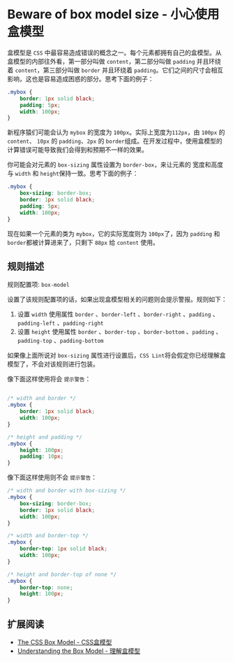 # Beware of box model size - 小心使用盒模型

盒模型是 `CSS` 中最容易造成错误的概念之一。每个元素都拥有自己的盒模型。从盒模型的内部往外看，第一部分叫做 `content`，第二部分叫做 `padding` 并且环绕着 `content`，第三部分叫做 `border` 并且环绕着 `padding`。它们之间的尺寸会相互影响，这也是容易造成困惑的部分。思考下面的例子：

```css
.mybox {
    border: 1px solid black;
    padding: 5px;
    width: 100px;
}
```

新程序猿们可能会认为 `mybox` 的宽度为 `100px`。实际上宽度为`112px`，由 `100px` 的 `content`、 `10px` 的 `padding`、`2px` 的 `border`组成。在开发过程中，使用盒模型的计算错误可能导致我们会得到和预期不一样的效果。

你可能会对元素的 `box-sizing` 属性设置为 `border-box`，来让元素的 宽度和高度 与 `width` 和 `height`保持一致。思考下面的例子：

```css
.mybox {
    box-sizing: border-box;
    border: 1px solid black;
    padding: 5px;
    width: 100px;
}
```

现在如果一个元素的类为 `mybox`，它的实际宽度则为 `100px`了，因为 `padding` 和 `border`都被计算进来了，只剩下 `88px` 给 `content` 使用。

## 规则描述

规则配置项: `box-model`

设置了该规则配置项的话，如果出现盒模型相关的问题则会提示警报。规则如下：

1. 设置 `width` 使用属性 `border` 、`border-left` 、`border-right` 、`padding` 、`padding-left` 、`padding-right`
2. 设置 `height` 使用属性 `border` 、`border-top` 、`border-bottom` 、`padding` 、`padding-top` 、`padding-bottom`

如果像上面所说对 `box-sizing` 属性进行设置后，`CSS Lint`将会假定你已经理解盒模型了，不会对该规则进行包装。

像下面这样使用将会 `提示警告`：

```css

/* width and border */
.mybox {
    border: 1px solid black;
    width: 100px;
}

/* height and padding */
.mybox {
    height: 100px;
    padding: 10px;
}
```

像下面这样使用则不会 `提示警告`：

```css
/* width and border with box-sizing */
.mybox {
    box-sizing: border-box;
    border: 1px solid black;
    width: 100px;
}

/* width and border-top */
.mybox {
    border-top: 1px solid black;
    width: 100px;
}

/* height and border-top of none */
.mybox {
    border-top: none;
    height: 100px;
}

```

## 扩展阅读

* [The CSS Box Model - CSS盒模型](http://css-tricks.com/2841-the-css-box-model/)
* [Understanding the Box Model - 理解盒模型](http://blog.simonwillison.net/post/58225400497/theboxmodel)
